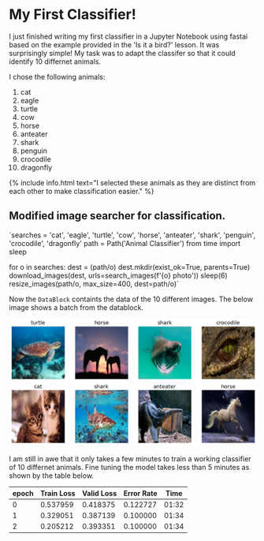 # My First Classifier!

I just finished writing my first classifier in a Jupyter Notebook using fastai based on the example provided in the 'Is it a bird?' lesson. It was surprisingly simple! My task was to adapt the classifer so that it could identify 10 differnet animals. 

I chose the following animals:
1. cat
2. eagle
3. turtle
4. cow
5. horse
6. anteater
7. shark
8. penguin
9. crocodile
10. dragonfly

{% include info.html text="I selected these animals as they are distinct from each other to make classification easier." %}


## Modified image searcher for classification.


`searches = 'cat', 'eagle', 'turtle', 'cow', 'horse', 'anteater', 'shark', 'penguin', 'crocodile', 'dragonfly'
path = Path('Animal Classifier')
from time import sleep

for o in searches:
    dest = (path/o)
    dest.mkdir(exist_ok=True, parents=True)
    download_images(dest, urls=search_images(f'{o} photo'))
    sleep(6)
    resize_images(path/o, max_size=400, dest=path/o)`
    

Now the `DataBlock` containts the data of the 10 different images. The below image shows a batch from the datablock.

![](/images/batch.JPG "Batch from DataBlock")


I am still in awe that it only takes a few minutes to train a working classifier of 10 differnet animals. Fine tuning the model takes less than 5 minutes as shown by the table below.

| epoch  | Train Loss | Valid Loss  | Error Rate |  Time |
| ------ | ---------- | ----------- | ---------- | ----- |
|   0    |  0.537959  |  0.418375   |  0.122727  | 01:32 |
|   1    |  0.329051  |  0.387139   |  0.100000  | 01:34 |
|   2    |  0.205212  |  0.393351   |  0.100000  | 01:34 |

